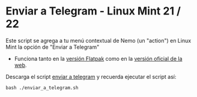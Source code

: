 # Enviar a Telegram - Linux Mint 21 / 22

Este script se agrega a tu menú contextual de Nemo (un "action") en Linux Mint la opción de "Enviar a Telegram"

- Funciona tanto en la [versión Flatpak](https://flathub.org/apps/org.telegram.desktop) como en la [versión oficial de la web](https://desktop.telegram.org/).

Descarga el script [enviar a telegram](https://github.com/chmodmasx/enviar_a_telegram_linux_mint/releases/download/1.0.1/enviar_a_telegram.sh) y recuerda ejecutar el script así:  
```
bash ./enviar_a_telegram.sh
```

